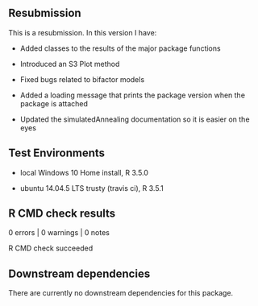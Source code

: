 ## Resubmission
This is a resubmission. In this version I have:

* Added classes to the results of the major package functions

* Introduced an S3 Plot method

* Fixed bugs related to bifactor models

* Added a loading message that prints the package version when the package is attached

* Updated the simulatedAnnealing documentation so it is easier on the eyes

## Test Environments

* local Windows 10 Home install, R 3.5.0

* ubuntu 14.04.5 LTS trusty (travis ci), R 3.5.1

## R CMD check results
0 errors | 0 warnings | 0 notes

R CMD check succeeded

## Downstream dependencies
There are currently no downstream dependencies for this package.
